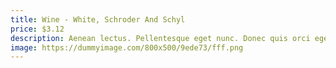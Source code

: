 ```yaml
---
title: Wine - White, Schroder And Schyl
price: $3.12
description: Aenean lectus. Pellentesque eget nunc. Donec quis orci eget orci vehicula condimentum.
image: https://dummyimage.com/800x500/9ede73/fff.png
---
```

